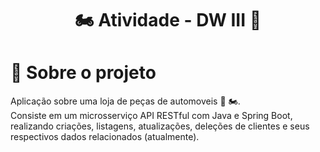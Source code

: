 <h1 align="center">
 🏍️ Atividade - DW III 🚗
</h1>
  
# :bookmark_tabs: Sobre o projeto
Aplicação sobre uma loja de peças de automoveis 🚗 🏍️. <BR>
Consiste em um microsserviço API RESTful com Java e Spring Boot, realizando criações, listagens, atualizações, deleções de clientes e seus respectivos dados relacionados (atualmente). 